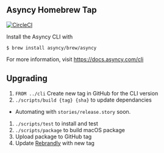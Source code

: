 Asyncy Homebrew Tap
-------------------

[![CircleCI](https://circleci.com/gh/asyncy/homebrew-brew.svg?style=svg)](https://circleci.com/gh/asyncy/homebrew-brew)

Install the Asyncy CLI with

    $ brew install asyncy/brew/asyncy

For more information, visit https://docs.asyncy.com/cli


## Upgrading

1. `FROM ../cli` Create new tag in GitHub for the CLI version
1. `./scripts/build {tag} {sha}` to update dependancies
  - Automating with `stories/release.story` soon.
1. `./scripts/test` to install and test
1. `./scripts/package` to build macOS package
  1. Upload package to GitHub tag
  1. Update [Rebrandly](https://app.rebrandly.com/links/14230269) with new tag
